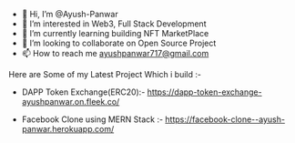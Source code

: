 - 👋 Hi, I’m @Ayush-Panwar
- 👀 I’m interested in Web3, Full Stack Development
- 🌱 I’m currently learning building NFT MarketPlace
- 💞️ I’m looking to collaborate on Open Source Project
- 📫 How to reach me ayushpanwar717@gmail.com

 Here are Some of my Latest Project Which i build :-
 
  - DAPP Token Exchange(ERC20):- https://dapp-token-exchange-ayushpanwar.on.fleek.co/
  
  - Facebook Clone using MERN Stack :- https://facebook-clone--ayush-panwar.herokuapp.com/
